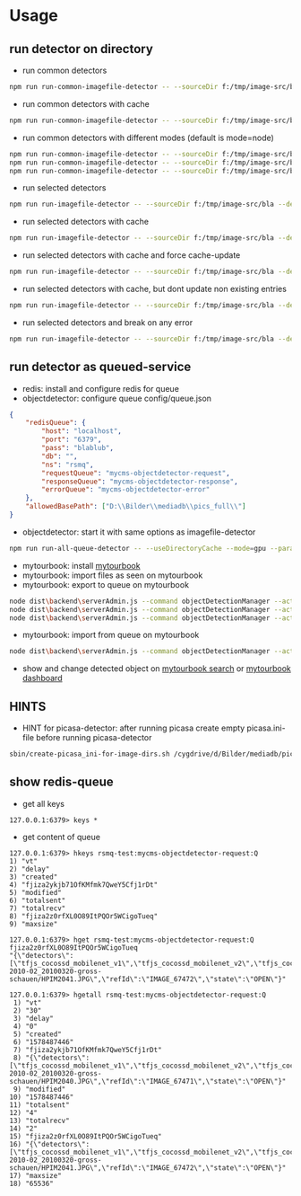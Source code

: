 # Usage

## run detector on directory
- run common detectors 
```bash
npm run run-common-imagefile-detector -- --sourceDir f:/tmp/image-src/bla --debug 1 --mode=gpu --parallelizeDetector 10
```
- run common detectors with cache 
```bash
npm run run-common-imagefile-detector -- --sourceDir f:/tmp/image-src/bla --debug 1 --mode=gpu --parallelizeDetector 10 --useDirectoryCache
```
- run common detectors with different modes (default is mode=node)
```bash
npm run run-common-imagefile-detector -- --sourceDir f:/tmp/image-src/bla --debug 1 --mode=browser --parallelizeDetector 10
npm run run-common-imagefile-detector -- --sourceDir f:/tmp/image-src/bla --debug 1 --mode=node --parallelizeDetector 10
npm run run-common-imagefile-detector -- --sourceDir f:/tmp/image-src/bla --debug 1 --mode=gpu --parallelizeDetector 10
```
- run selected detectors 
```bash
npm run run-imagefile-detector -- --sourceDir f:/tmp/image-src/bla --debug 1 --mode=gpu --parallelizeDetector 10 --detectors=tfjs_posenet,tfjs_mobilenet_v1
```
- run selected detectors with cache 
```bash
npm run run-imagefile-detector -- --sourceDir f:/tmp/image-src/bla --debug 1 --mode=gpu --parallelizeDetector 10 --detectors=tfjs_posenet,tfjs_mobilenet_v1 --useDirectoryCache
```
- run selected detectors with cache and force cache-update
```bash
npm run run-imagefile-detector -- --sourceDir f:/tmp/image-src/bla --debug 1 --mode=gpu --parallelizeDetector 10 --detectors=tfjs_posenet,tfjs_mobilenet_v1 --useDirectoryCache --forceUpdateDirectoryCache 
```
- run selected detectors with cache, but dont update non existing entries
```bash
npm run run-imagefile-detector -- --sourceDir f:/tmp/image-src/bla --debug 1 --mode=gpu --parallelizeDetector 10 --detectors=tfjs_posenet,tfjs_mobilenet_v1 --useDirectoryCache --directoryCacheReadOnly
```
- run selected detectors and break on any error
```bash
npm run run-imagefile-detector -- --sourceDir f:/tmp/image-src/bla --debug 1 --detectors=tfjs_posenet,tfjs_mobilenet_v1 --breakOnError
```

## run detector as queued-service
- redis: install and configure redis for queue
- objectdetector: configure queue config/queue.json
```json
{
    "redisQueue": {
        "host": "localhost",
        "port": "6379",
        "pass": "blablub",
        "db": "",
        "ns": "rsmq",
        "requestQueue": "mycms-objectdetector-request",
        "responseQueue": "mycms-objectdetector-response",
        "errorQueue": "mycms-objectdetector-error"
    },
    "allowedBasePath": ["D:\\Bilder\\mediadb\\pics_full\\"]
}
```
- objectdetector: start it with same options as imagefile-detector
```bash
npm run run-all-queue-detector -- --useDirectoryCache --mode=gpu --parallelizeDetector 10 --debug 1
```
- mytourbook: install [mytourbook](https://github.com/das-praktische-schreinerlein/mytourbook)
- mytourbook: import files as seen on mytourbook
- mytourbook: export to queue on mytourbook
```bash
node dist\backend\serverAdmin.js --command objectDetectionManager --action sendQueueRequests --maxPerRun 2 --debug 1
node dist\backend\serverAdmin.js --command objectDetectionManager --action sendQueueRequests --detector tfjs_cocossd_mobilenet_v1,tfjs_cocossd_mobilenet_v2,tfjs_cocossd_lite_mobilenet_v2,tfjs_mobilenet_v1,faceapi,picasafile --maxPerRun 2 --debug 1
node dist\backend\serverAdmin.js --command objectDetectionManager --action sendQueueRequests --detector picasafile --maxPerRun 2 --debug 1
```
- mytourbook: import from queue on mytourbook
```bash
node dist\backend\serverAdmin.js --command objectDetectionManager --action receiveQueueResponses --debug 1
```
- show and change detected object on [mytourbook search](http://localhost:4301/mytbdev/de/sections/start/search/jederzeit/ueberall/alles/egal/ungefiltert/relevance/odimgobject/10/1) or [mytourbook dashboard](http://localhost:4301/mytbdev/de/)

## HINTS
- HINT for picasa-detector: after running picasa create empty picasa.ini-file before running picasa-detector
```bash
sbin/create-picasa_ini-for-image-dirs.sh /cygdrive/d/Bilder/mediadb/pics_full/
```

## show redis-queue
- get all keys
```
127.0.0.1:6379> keys *
```
- get content of queue
```
127.0.0.1:6379> hkeys rsmq-test:mycms-objectdetector-request:Q
1) "vt"
2) "delay"
3) "created"
4) "fjiza2ykjb71OfKMfmk7QweY5Cfj1rDt"
5) "modified"
6) "totalsent"
7) "totalrecv"
8) "fjiza2z0rfXL0O89ItPQOr5WCigoTueq"
9) "maxsize"

127.0.0.1:6379> hget rsmq-test:mycms-objectdetector-request:Q fjiza2z0rfXL0O89ItPQOr5WCigoTueq
"{\"detectors\":[\"tfjs_cocossd_mobilenet_v1\",\"tfjs_cocossd_mobilenet_v2\",\"tfjs_cocossd_lite_mobilenet_v2\",\"tfjs_mobilenet_v1\",\"faceapi\",\"picasafile\"],\"fileName\":\"D:/Bilder/mediadb/pics_full/D__Bilder_digifotos_import-2010-02_20100320-gross-schauen/HPIM2041.JPG\",\"refId\":\"IMAGE_67472\",\"state\":\"OPEN\"}"

127.0.0.1:6379> hgetall rsmq-test:mycms-objectdetector-request:Q
 1) "vt"
 2) "30"
 3) "delay"
 4) "0"
 5) "created"
 6) "1578487446"
 7) "fjiza2ykjb71OfKMfmk7QweY5Cfj1rDt"
 8) "{\"detectors\":[\"tfjs_cocossd_mobilenet_v1\",\"tfjs_cocossd_mobilenet_v2\",\"tfjs_cocossd_lite_mobilenet_v2\",\"tfjs_mobilenet_v1\",\"faceapi\",\"picasafile\"],\"fileName\":\"D:/Bilder/mediadb/pics_full/D__Bilder_digifotos_import-2010-02_20100320-gross-schauen/HPIM2040.JPG\",\"refId\":\"IMAGE_67471\",\"state\":\"OPEN\"}"
 9) "modified"
10) "1578487446"
11) "totalsent"
12) "4"
13) "totalrecv"
14) "2"
15) "fjiza2z0rfXL0O89ItPQOr5WCigoTueq"
16) "{\"detectors\":[\"tfjs_cocossd_mobilenet_v1\",\"tfjs_cocossd_mobilenet_v2\",\"tfjs_cocossd_lite_mobilenet_v2\",\"tfjs_mobilenet_v1\",\"faceapi\",\"picasafile\"],\"fileName\":\"D:/Bilder/mediadb/pics_full/D__Bilder_digifotos_import-2010-02_20100320-gross-schauen/HPIM2041.JPG\",\"refId\":\"IMAGE_67472\",\"state\":\"OPEN\"}"
17) "maxsize"
18) "65536"
```
